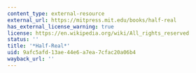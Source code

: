 ```yaml
---
content_type: external-resource
external_url: https://mitpress.mit.edu/books/half-real
has_external_license_warning: true
license: https://en.wikipedia.org/wiki/All_rights_reserved
status: ''
title: '*Half-Real*'
uid: 9afc5afd-13ae-44e6-a7ea-7cfac20a06b4
wayback_url: ''
---
```

